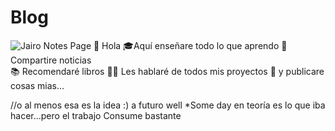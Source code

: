 # Blog
![Jairo Notes Page](https://jairosaul.com/)
👋 Hola 
🎓Aquí enseñare todo lo que aprendo
📰 Compartire noticias  
📚 Recomendaré libros
👨‍💻 Les hablaré de todos mis proyectos
📝 y publicare cosas mias...

//o al menos esa es la idea :) 
a futuro
well
*Some day
en teoría es lo que iba hacer...pero el trabajo Consume bastante
